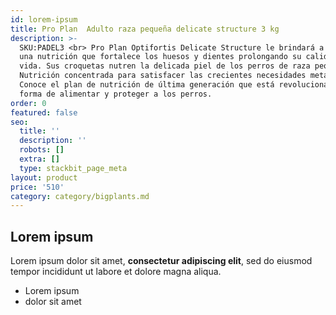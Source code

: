 ```yaml
---
id: lorem-ipsum
title: Pro Plan  Adulto raza pequeña delicate structure 3 kg
description: >-
  SKU:PADEL3 <br> Pro Plan Optifortis Delicate Structure le brindará a tu perro
  una nutrición que fortalece los huesos y dientes prolongando su calidad de
  vida. Sus croquetas nutren la delicada piel de los perros de raza pequeña.
  Nutrición concentrada para satisfacer las crecientes necesidades metabólicas.
  Conoce el plan de nutrición de última generación que está revolucionando la
  forma de alimentar y proteger a los perros.
order: 0
featured: false
seo:
  title: ''
  description: ''
  robots: []
  extra: []
  type: stackbit_page_meta
layout: product
price: '510'
category: category/bigplants.md
---
```

## Lorem ipsum

Lorem ipsum dolor sit amet, **consectetur adipiscing elit**, sed do eiusmod tempor incididunt ut labore et dolore magna aliqua.

- Lorem ipsum
- dolor sit amet